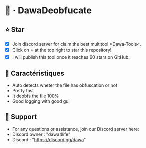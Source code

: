 # 🚀 · DawaDeobfucate

## **⭐ Star**

- [x] Join discord server for claim the best multitool >Dawa-Tools<.
- [x] Click on ⭐ at the top right to star this repository!
- [x] I will publish this tool once it reaches 60 stars on GitHub.

## **🌟 Caractéristiques**

+ Auto detects wheter the file has obfuscation or not
+ Pretty fast
+ It deobfs the file 100%
+ Good logging with good gui

## **💬 Support**

+ For any questions or assistance, join our Discord server here:
+ Discord owner : "dawa4life"
+ Discord : "https://discord.gg/dawa"